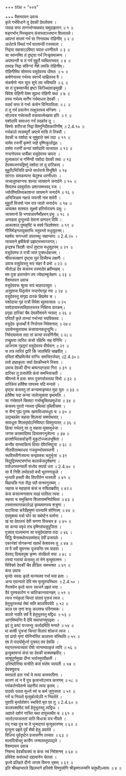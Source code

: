 +++
title = "००४"

+++
वैशम्पायन उवाच  
कृते गर्भविधाने तु देवकी देवतोपमा ।  
जग्राह सप्त तान्गर्भान्यथावत् समुदाहृतान् ॥ १ ॥  
षङ्गर्भान् निस्सृतान् कंसस्ताञ्जघान शिलातले।  
आपन्तं सप्तमं गर्भं सा निनायाथ रोहिणीम् ॥ २ ॥  
अर्धरात्रे स्थितं गर्भं पातयन्ती रजस्वला ।  
निद्रया सहसाऽऽविष्टा पपात धरणीतले ॥ ३ ॥  
सा स्वप्नमिव तं दृष्ट्वा गर्भं निःसृतमात्मनः ।  
अपश्यन्ती च तं गर्भं मुहूर्ते व्यथिताभवत् ॥ ४ ॥  
तामाह निद्रा संविग्नां नैशे तमसि रोहिणीम्।  
रोहिणीमिव सोमस्य वसुदेवस्य धीमतः ॥ ५ ॥  
कर्षणेनास्य गर्भस्य स्वगर्भे चाहितस्य वै ।  
संकर्षणो नाम सुतः शुभे तव भविष्यति ॥ ६ ॥  
सा तं पुत्रमवाप्यैवं हृष्टा किञ्चिदवाङ्मुखी ।  
विवेश रोहिणी वेश्म सुप्रभा रोहिणी यथा ॥ ७ ॥  
तस्य गर्भस्य मार्गेण गर्भमाधत्त देवकी ।  
यदर्थं सप्त ते गर्भाः कंसेन विनिपातिताः ॥ ८ ॥  
तं तु गर्भं प्रयत्नेन ररक्षुस्तस्य मन्त्रिणः ।  
सोऽप्यत्र गर्भवसतौ वसत्वात्मेच्छया हरिः ॥ ९ ॥  
यशोदापि समाधत्त गर्भं तदहरेव तु ।  
विष्णोः शरीरजां निद्रां विष्णुनिर्देशकारिणीम् ॥ 2.4.१० ॥  
गर्भकाले त्वसम्पूर्णे अष्टमे मासि ते स्त्रियौ ।  
देवकी च यशोदा च सुषुवाते समं तदा ॥ ११ ॥  
यामेव रजनीं कृष्णो जज्ञे वृष्णिकुलोद्वहः ।  
तामेव रजनीं कन्यां यशोदापि व्यजायत ॥ १२ ॥  
नन्दगोपस्य भार्यैका वसुदेवस्य चापरा ।  
तुल्यकालं च गर्भिण्यौ यशोदा देवकी तथा ॥ १३  
देवक्यजनयद्विष्णुं यशोदा तां तु दारिकाम् ।  
मुहूर्तेऽभिजिति प्राप्ते सार्धरात्रे विभूषिते ॥ १४  
सागराः समकम्पन्त चेलुश्च धरणीधराः ।  
जज्वलुश्चाग्नयः शान्ता जायमाने जनार्दने ॥ १५ ॥  
शिवाश्च प्रववुर्वाताः प्रशान्तमभवद् रजः ।  
ज्योतींष्यतिव्यकाशन्त जायमाने जनार्दने ॥ १६ ॥  
अभिजिन्नाम नक्षत्रं जयन्ती नाम शर्वरी ।  
मुहूर्तो विजयो नाम यत्र जातो जनार्दनः ॥ १७ ॥  
अव्यक्तः शाश्वतः सूक्ष्मो हरिर्नारायणः प्रभुः ।  
जायमानो हि भगवान्नयनैर्मोहयन् प्रभुः ॥ १८ ॥  
अनाहता दुन्दुभयो देवानां प्राणदन् दिवि ।  
आकाशात् पुष्पवृष्टिं च ववर्ष त्रिदशेश्वरः ॥ १९ ॥  
गीर्भिर्मङ्गलयुक्ताभिः स्तुवन्तो मधुसूदनम्।  
महर्षयः सगन्धर्वा उपतस्थुः सहाप्सराः ॥ 2.4.२० ।  
जायमाने हृषीकेशे प्रहृष्टमभवज्जगत्।  
इन्द्रश्च त्रिदशैः सार्धं तुष्टाव मधुसूदनम् ॥ २१ ॥  
वसुदेवश्च तं रात्रौ जातं पुत्रमधोक्षजम् ।  
श्रीवत्सलक्षणं दृष्ट्वा युतं दिव्यैश्च लक्षणैः ।  
उवाच वसुदेवस्तु रूपं संहर वै प्रभो ॥ २२ ॥  
भीतोऽहं देव कंसस्य तस्मादेवं ब्रवीम्यहम् ।  
मम पुत्रा हतास्तेन तव ज्येष्ठाम्बुजेक्षण ॥ २३ ॥  
वैशम्पायन उवाच  
वसुदेववचः श्रुत्वा रूपं चाहरदच्युतः ।  
अनुज्ञाप्य पितृत्वेन नन्दगोपगृहं नय ॥ २४ ॥  
वसुदेवस्तु संगृह्य दारकं क्षिप्रमेव च ।  
यशोदाया गृहं रात्रौ विवेश सुतवत्सलः ॥ २५  
यशोदायास्त्वविज्ञातस्तत्र निक्षिप्य दारकम्।  
प्रगृह्य दारिकां चैव देवकीशयने न्यसत् ॥ २६ ॥  
परिवर्ते कृते ताभ्यां गर्भाभ्यां भयविक्लवः ।  
वसुदेवः कृतार्थो वै निर्जगाम निवेशनात् ॥ २७॥  
उग्रसेनसुतायाथ कंसायानकदुन्दुभिः।  
निवेदयामास तदा तां कन्यां वरवर्णिनीम् ॥ २८॥  
तच्छ्रुत्वा त्वरितः कंसो रक्षिभिः सह वेगिभिः ।  
आजगाम गृहद्वारं वसुदेवस्य वीर्यवान् ॥ २९ ॥  
स तत्र त्वरितं द्वारि किं जातमिति चाब्रवीत् ।  
दयितां शीघ्रमित्येवं वाग्भिः समभितर्जयत् ॥2.4.३०॥  
ततो हाहाकृताः सर्वा देवकीभवने स्त्रियः ।  
उवाच देवकी दीना बाष्पगद्गदया गिरा ॥ ३१ ॥  
दारिका तु प्रजातेति कंसं समभियाचती ।  
श्रीमन्तो मे हताः सप्त पुत्रगर्भास्त्वया विभो ॥ ३२ ॥  
दारिकेयं हतैवैषा पश्यस्व यदि मन्यसे ।  
दृष्ट्वा कंसस्तु तां कन्यामाकृष्यत मुदा युतः ॥ ३३ ॥  
हतैवैषा यदा कन्या जातेत्युक्त्वा वृथामतिः ।  
सा गर्भशयने क्लिष्टा गर्भाम्बुक्लिन्नमूर्धजा ॥ ३४ ॥  
कंसस्य पुरतो न्यस्ता पृथिव्यां पृथिवीसमा ।  
स चैनां गृह्य पुरुषः खमाविध्यावधूय च ॥ ३५ ॥  
उद्यच्छन्नेव सहसा शिलायां समपोथयत् ।  
सावधूता शिलापृष्ठेऽनिष्पिष्टा दिवमुत्पतत् ॥ ३६ ॥  
हित्वा गर्भतनुं सा तु सहसा मुक्तमूर्धजा ।  
जगाम कसमादिश्य दिव्यस्रगनुलेपना ॥ ३७ ॥  
हारशोभितसर्वाङ्गी मुकुटोज्ज्वलभूषिता ।  
कन्यैव साभवन्नित्यं दिव्या देवैरभिष्टुता ॥ ३८ ॥  
नीलपीताम्बरधरा गजकुम्भोपमस्तनी ।  
रथविस्तीर्णजघना चन्द्रवक्त्रा चतुर्भुजा ॥ ३९  
विद्युद्विस्पष्टवर्णाभा बालार्कसदृशेक्षणा ।  
पयोधरस्तनवती संध्येव सपयो धरा ॥ 2.4.४० ॥  
सा वै निशि तमोग्रस्ते बभौ भूतगणाकुले ।  
नृत्यती हसती चैव विपरीतेन भास्वती ॥ ४१ ॥  
विहायसि गता रौद्रा पपौ पानमनुत्तमम् ।  
जहास च महाहासं कंसं च रुषिताब्रवीत् ॥ ४२॥  
कंस कंसात्मनाशाय यदहं घातिता त्वया ।  
सहसा च समुत्क्षिप्य शिलायामभिपोथिता ॥ ४३ ॥  
तस्मात्तवान्तकालेऽहं कृष्यमाणस्य शत्रुणा ।  
पाटयित्वा करैर्देहमुष्णं पास्यामि शोणितम् ॥ ४४ ॥  
एवमुक्त्वा वचो घोरं सा यथेष्टेन वर्त्मना ।  
खं सा देवालयं देवी सगणा विचचार ह ॥ ४५ ॥  
सा कन्या ववृधे तत्र वृष्णिसंघसुपूजिता ।  
पुत्रवत् पाल्यमाना सा वसुदेवाज्ञया तदा ॥ ४६ ।  
विद्धि चैनामथोत्पन्नामंशाद् देवीं प्रजापतेः ।  
एकानंशां योगकन्यां रक्षार्थं केशवस्य तु ॥ ४७ ॥  
तां वै सर्वे सुमनसः पूजयन्ति स्म यादवाः ।  
देववद् दिव्यवपुषा कृष्णः संरक्षितो यया ॥ ४८ ॥  
तस्यां गतायां कंसस्तु तां मेने मृत्युमात्मनः ।  
विविक्ते देवकीं चैव व्रीडितः समभाषत ॥ ४९ ॥  
कंस उवाच  
मृत्योः स्वसः कृतो यत्नस्तव गर्भा मया हताः ।  
अन्य एवान्यतो देवि मम मृत्युरुपस्थितः ॥ 2.4.५० ।  
नैराश्येन कृतो यत्नः स्वजने प्रहृतं मया ।  
दैवं पुरुषकारेण न चातिक्रान्तवानहम् ॥ ५१ ॥  
त्यज गर्भकृतां चिन्तां संतापं पुत्रजं त्यज ।  
हेतुभूतस्त्वहं तेषां सति कालविपर्यये ॥ ५२ ॥  
काल एव नृणां शत्रुः कालश्च परिणामकः ।  
कालो नयति सर्वं वै हेतुभूतस्तु मद्विधः ॥ ५३ ॥  
आगमिष्यन्ति वै देवि यथाभागमुपद्रवाः ।  
इदं तु कष्टं यज्जन्तुः कर्ताहमिति मन्यते ॥ ५४ ॥  
मा कार्षीः पुत्रजां चिन्तां विलापं शोकजं त्यज ।  
एवं प्रायो नृणां योनिर्नास्ति कालस्य संस्थितिः॥ ५५ ॥  
एष ते पादयोर्मूर्ध्ना पुत्रवत् तव देवकि ।  
मद्गतस्त्यज्यतां रोषो जानाम्यपकृतं त्वयि ॥ ५६ ॥  
इत्युक्तवन्तं कंसं सा देवकी वाक्यमब्रवीत् ।  
साश्रुपूर्णमुखा दीना भर्तारमुपवीक्षती ।  
उत्तिष्ठोत्तिष्ठ वत्सेति कंसं मातेव जल्पती ॥ ५७ ॥  
देवक्युवाच  
ममाग्रतो हता गर्भा ये त्वया कामरूपिणा ।  
कारणं त्वं न वै पुत्र कृतान्तोऽप्यत्र कारणम् ॥ ५८ ॥  
गर्भकर्तनमेतन्मे सहनीयं त्वया कृतम् ।  
पादयोः पतता मूर्ध्ना स्वं च कर्म जुगुप्सता ॥ ५९ ॥  
गर्भे च नियतो मृत्युर्बाल्येऽपि न निवर्तते ।  
युवापि मृत्योर्वशगः स्थविरो मृत एव तु ॥ 2.4.६० ॥  
कालपक्वमिदं सर्वं हेतुभूतस्तु त्वद्विधः ।  
अज्ञाते दर्शनं नास्ति यथा वायुस्तथैव च ॥ ६१ ॥  
जातोऽप्यजाततां याति विधात्रा यत्र नीयते ।  
तद् गच्छ पुत्र मा ते भून्मद्गतं मृत्युकारणम् ॥ ६२ ॥  
मृत्युना प्रहृते पूर्वं शेषो हेतुः प्रवर्तते ।  
विधिना पूर्वदृष्टेन प्रजासर्गेण तत्त्वतः ॥ ६३ ॥  
मातापित्रोस्तु कार्येण जन्मतस्तूपपद्यते ।  
वैशम्पायन उवाच  
निशम्य देवकीवाक्यं स कंसः स्वं निवेशनम् ॥ ६४ ॥  
प्रविवेश ससंरब्धो दह्यमानेन चेतसा ।  
कृत्ये प्रतिहते दीनो जगाम विमना भृशम् ॥ ६९ ॥  
इति श्रीमहाभारते खिलभागे हरिवंशे विष्णुपर्वणि श्रीकृष्णजन्मनि चतुर्थोऽध्यायः ॥ ४ ॥